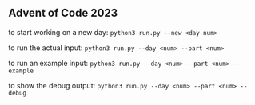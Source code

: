 ## Advent of Code 2023

to start working on a new day:
`python3 run.py --new <day num>`

to run the actual input:
`python3 run.py --day <num> --part <num>`

to run an example input:
`python3 run.py --day <num> --part <num> --example`

to show the debug output:
`python3 run.py --day <num> --part <num> --debug`
